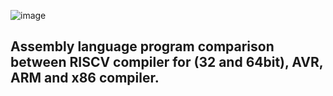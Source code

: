 ![image](https://github.com/pavankumarka/RISCV-Hardware_Design_Program_by_VSD/assets/22821014/f2383670-e297-4933-8d76-4f5d6a01ab7e)


Assembly language program comparison between RISCV compiler for (32 and 64bit), AVR, ARM and x86 compiler.
-----------------------------------------------------------------------------------------------------
